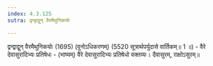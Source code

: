 ```yaml
---
index: 4.3.125
sutra: द्वन्द्वाद्वुन् वैरमैथुनिकयोः

---
```

 द्वन्द्वाद्वुन् वैरमैथुनिकयोः (1695) (वुनोऽधिकरणम्) (5520 सूत्रार्थपर्युदासे वार्तिकम्॥ 1 ॥) - वैरे देवासुरादिभ्यः प्रतिषेधः - (भाष्यम्) वैरे देवासुरादिभ्यः प्रतिषेधो वक्तव्यः। दैवासुरम्, राक्षोऽसुरम्॥ 
